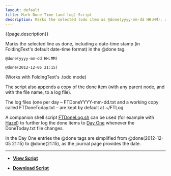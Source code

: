 ```yaml
---
layout: default
title: Mark Done Time (and log) Script
description: Marks the selected todo item as @done(yyyy-mm-dd HH:MM), and appends a copy to a log file
---
```


{{page.description}}

Marks the selected line as done, including a date-time stamp (in FoldingText's default date-time format) in the @done tag.

	@done(yyyy-mm-dd HH:MM)
	
	@done(2012-12-05 21:15)

(Works with FoldingText's .todo mode)

The script also appends a copy of the done item (with any parent node, and with the file name, to a log file).

The log files (one per day – FTDoneYYYY-mm-dd.txt and a working copy called FTDoneToday.txt – are kept by default at ~/FTLog

A companion shell script [FTDoneLog.sh](https://github.com/RobTrew/tree-tools/blob/master/FoldingText%20scripts/Task%20management/FTLogDone.sh) can be used (for example with [Hazel](www.noodlesoft.com/hazel.php)) to further log the done items to [Day One](https://itunes.apple.com/us/app/day-one/id422304217?mt=12) whenever the DoneToday.txt file changes.

In the Day One entries the @done tags are simplified from @done(2012-12-05 21:15) to @done(21:15), as the journal page provides the date.

***

- [**View Script**](https://github.com/RobTrew/tree-tools/blob/master/FoldingText%20scripts/Task%20management/MarkDoneTime.applescript)
 
- [**Download Script**](https://github.com/RobTrew/tree-tools/blob/master/FoldingText%20scripts/Task%20management/MarkDoneTime.scpt?raw=true)